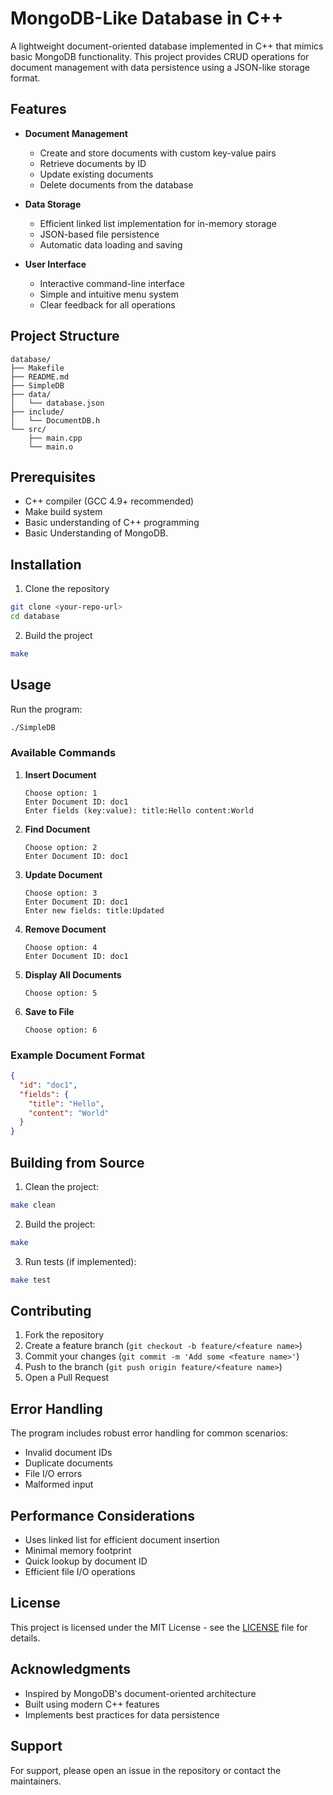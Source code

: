 # MongoDB-Like Database in C++

A lightweight document-oriented database implemented in C++ that mimics basic MongoDB functionality. This project provides CRUD operations for document management with data persistence using a JSON-like storage format.

## Features

- **Document Management**
  - Create and store documents with custom key-value pairs
  - Retrieve documents by ID
  - Update existing documents
  - Delete documents from the database
  
- **Data Storage**
  - Efficient linked list implementation for in-memory storage
  - JSON-based file persistence
  - Automatic data loading and saving

- **User Interface**
  - Interactive command-line interface
  - Simple and intuitive menu system
  - Clear feedback for all operations

## Project Structure

```
database/
├── Makefile
├── README.md
├── SimpleDB        
├── data/
│   └── database.json 
├── include/
│   └── DocumentDB.h   
└── src/
    ├── main.cpp     
    └── main.o       
```

## Prerequisites

- C++ compiler (GCC 4.9+ recommended)
- Make build system
- Basic understanding of C++ programming
- Basic Understanding of MongoDB.

## Installation

1. Clone the repository
```bash
git clone <your-repo-url>
cd database
```

2. Build the project
```bash
make
```

## Usage

Run the program:
```bash
./SimpleDB
```

### Available Commands

1. **Insert Document**
   ```
   Choose option: 1
   Enter Document ID: doc1
   Enter fields (key:value): title:Hello content:World
   ```

2. **Find Document**
   ```
   Choose option: 2
   Enter Document ID: doc1
   ```

3. **Update Document**
   ```
   Choose option: 3
   Enter Document ID: doc1
   Enter new fields: title:Updated
   ```

4. **Remove Document**
   ```
   Choose option: 4
   Enter Document ID: doc1
   ```

5. **Display All Documents**
   ```
   Choose option: 5
   ```

6. **Save to File**
   ```
   Choose option: 6
   ```

### Example Document Format

```json
{
  "id": "doc1",
  "fields": {
    "title": "Hello",
    "content": "World"
  }
}
```

## Building from Source

1. Clean the project:
```bash
make clean
```

2. Build the project:
```bash
make
```

3. Run tests (if implemented):
```bash
make test
```

## Contributing

1. Fork the repository
2. Create a feature branch (`git checkout -b feature/<feature name>`)
3. Commit your changes (`git commit -m 'Add some <feature name>'`)
4. Push to the branch (`git push origin feature/<feature name>`)
5. Open a Pull Request

## Error Handling

The program includes robust error handling for common scenarios:
- Invalid document IDs
- Duplicate documents
- File I/O errors
- Malformed input

## Performance Considerations

- Uses linked list for efficient document insertion
- Minimal memory footprint
- Quick lookup by document ID
- Efficient file I/O operations

## License

This project is licensed under the MIT License - see the [LICENSE](LICENSE) file for details.

## Acknowledgments

- Inspired by MongoDB's document-oriented architecture
- Built using modern C++ features
- Implements best practices for data persistence

## Support

For support, please open an issue in the repository or contact the maintainers.